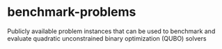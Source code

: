# benchmark-problems
Publicly available problem instances that can be used to benchmark and evaluate quadratic unconstrained binary optimization (QUBO) solvers

